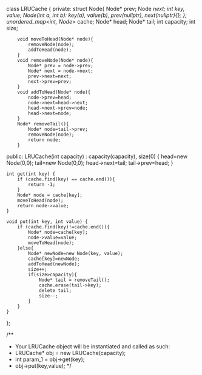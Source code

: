 class LRUCache {
    private:
        struct Node{
            Node* prev;
            Node *next;
            int key, value;
            Node(int a, int b): key(a), value(b), prev(nullptr), next(nullptr){};
        };
        unordered_map<int, Node*> cache;
        Node* head;
        Node* tail;
        int capacity;
        int size;

        void moveToHead(Node* node){
            removeNode(node);
            addToHead(node);
        }
        void removeNode(Node* node){
            Node* prev = node->prev;
            Node* next = node->next;
            prev->next=next;
            next->prev=prev;
        }
        void addToHead(Node* node){
            node->prev=head;
            node->next=head->next;
            head->next->prev=node;
            head->next=node;
        }
        Node* removeTail(){
            Node* node=tail->prev;
            removeNode(node);
            return node;
        }

public:
    LRUCache(int capacity) : capacity(capacity), size(0) {
        head=new Node(0,0);
        tail=new Node(0,0);
        head->next=tail;
        tail->prev=head;
    }
    
    int get(int key) {
        if (cache.find(key) == cache.end()){
            return -1;
        }
        Node* node = cache[key];
        moveToHead(node);
        return node->value;
    }
    
    void put(int key, int value) {
        if (cache.find(key)!=cache.end()){
            Node* node=cache[key];
            node->value=value;
            moveToHead(node);
        }else{
            Node* newNode=new Node(key, value);
            cache[key]=newNode;
            addToHead(newNode);
            size++;
            if(size>capacity){
                Node* tail = removeTail();
                cache.erase(tail->key);
                delete tail;
                size--;
            }
        }
    }
};

/**
 * Your LRUCache object will be instantiated and called as such:
 * LRUCache* obj = new LRUCache(capacity);
 * int param_1 = obj->get(key);
 * obj->put(key,value);
 */